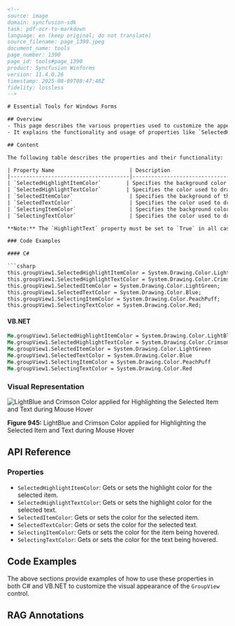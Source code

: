 ```html
<!-- 
source: image
domain: syncfusion-sdk
task: pdf-ocr-to-markdown
language: en (keep original; do not translate)
source_filename: page_1390.jpeg
document_name: tools
page_number: 1390
page_id: tools#page_1390
product: Syncfusion Winforms
version: 11.4.0.26
timestamp: 2025-08-09T08:47:48Z
fidelity: lossless
-->

# Essential Tools for Windows Forms

## Overview
- This page describes the various properties used to customize the appearance of the `GroupView` control in Windows Forms applications.
- It explains the functionality and usage of properties like `SelectedHighlightItemColor`, `SelectedHighlightTextColor`, `SelectedItemColor`, `SelectedTextColor`, `SelectingItemColor`, and `SelectingTextColor`.

## Content

The following table describes the properties and their functionality:

| Property Name                        | Description                                                                 |
|--------------------------------------|-----------------------------------------------------------------------------|
| `SelectedHighlightItemColor`        | Specifies the background color of the `GroupView` item being selected.     |
| `SelectedHighlightTextColor`        | Specifies the color used to draw the text of the `GroupView` Item being selected. |
| `SelectedItemColor`                  | Specifies the background of the `GroupView` Item being selected.          |
| `SelectedTextColor`                  | Specifies the color used to draw the text of the `GroupView` Item being selected. |
| `SelectingItemColor`                 | Specifies the background color of the `GroupView` item being hovered.      |
| `SelectingTextColor`                 | Specifies the color used to draw the text of the `GroupView` item being hovered. |

**Note:** The `HighlightText` property must be set to `True` in all cases.

### Code Examples

#### C#

```csharp
this.groupView1.SelectedHighlightItemColor = System.Drawing.Color.LightBlue;
this.groupView1.SelectedHighlightTextColor = System.Drawing.Color.Crimson;
this.groupView1.SelectedItemColor = System.Drawing.Color.LightGreen;
this.groupView1.SelectedTextColor = System.Drawing.Color.Blue;
this.groupView1.SelectingItemColor = System.Drawing.Color.PeachPuff;
this.groupView1.SelectingTextColor = System.Drawing.Color.Red;
```

#### VB.NET

```vb
Me.groupView1.SelectedHighlightItemColor = System.Drawing.Color.LightBlue
Me.groupView1.SelectedHighlightTextColor = System.Drawing.Color.Crimson
Me.groupView1.SelectedItemColor = System.Drawing.Color.LightGreen
Me.groupView1.SelectedTextColor = System.Drawing.Color.Blue
Me.groupView1.SelectingItemColor = System.Drawing.Color.PeachPuff
Me.groupView1.SelectingTextColor = System.Drawing.Color.Red
```

### Visual Representation

![LightBlue and Crimson Color applied for Highlighting the Selected Item and Text during Mouse Hover](image.png)

**Figure 945:** LightBlue and Crimson Color applied for Highlighting the Selected Item and Text during Mouse Hover

## API Reference

### Properties

- `SelectedHighlightItemColor`: Gets or sets the highlight color for the selected item.
- `SelectedHighlightTextColor`: Gets or sets the highlight color for the selected text.
- `SelectedItemColor`: Gets or sets the color for the selected item.
- `SelectedTextColor`: Gets or sets the color for the selected text.
- `SelectingItemColor`: Gets or sets the color for the item being hovered.
- `SelectingTextColor`: Gets or sets the color for the text being hovered.

## Code Examples

The above sections provide examples of how to use these properties in both C# and VB.NET to customize the visual appearance of the `GroupView` control.

## RAG Annotations
<!-- tags: [Syncfusion, Windows Forms, GroupView, Customization, Appearance, Properties] keywords: [GroupView, SelectedHighlightItemColor, SelectedHighlightTextColor, SelectedItemColor, SelectedTextColor, SelectingItemColor, SelectingTextColor] -->
```